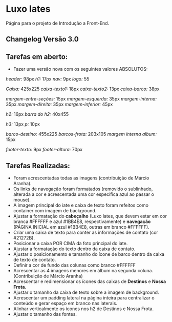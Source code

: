 # Luxo Iates
Página para o projeto de Introdução a Front-End.

## Changelog Versão 3.0

## Tarefas em aberto:
* Fazer uma versão nova com os seguintes valores ABSOLUTOS:

*header:* 98px
*h1:* 17px
*nav:* 9px
*logo:* 55

*Caixa:* 425x225
*caixa-texto1:* 18px
*caixa-texto2:* 13px
*caixa-barco:* 38px

*margem-entre-seções:* 15px
*margem-esquerda:* 35px
*margem-interna:* 35px
*margem-direita:* 35px
*margem-inferior:* 45px

*h2:* 16px
*barra do h2:* 40x455

*h3:* 13px
*p:* 10px

*barco-destino:* 455x225
*barcos-frota:* 203x105
 *margem interna album:* 15px


*footer-texto:* 9px
*footer-altura:* 70px

## Tarefas Realizadas:
* Foram acrescentadas todas as imagens (contribuição de Márcio Aranha).
* Os links de navegação foram formatados (removido o sublinhado, alterada a cor e acrescentada uma cor específica azul ao passar o mouse).
* A imagem principal do iate e caixa de texto foram refeitos como container com imagem de background.
* Ajustar a formatação do **cabeçalho** (Luxo Iates, que devem estar em cor branca #FFFFFF e azul #1BB4E8, respectivamente) e **navegação** (PÁGINA INICIAL em azul #1BB4E8, outras em branco #FFFFFF).
* Criar uma caixa de texto para conter as informações de contato (cor #21272B).
* Posicionar a caixa POR CIMA da foto principal do iate.
* Ajustar a formatação do texto dentro da caixa de contato.
* Ajustar o posicionamento e tamanho do ícone de barco dentro da caixa de texto de contato.
* Definir a cor de fundo das colunas como branco #FFFFFF
* Acrescentar as 4 imagens menores em álbum na segunda coluna. (Contribuição de Márcio Aranha)
* Acrescentar e redimensionar os ícones das caixas de **Destinos** e **Nossa Frota**.
* Ajustar o tamanho da caixa de texto sobre a imagem de background.
* Acrescentar um padding lateral na página inteira para centralizar o conteúdo e gerar espaço em branco nas laterais.
* Alinhar verticalmente os ícones nos h2 de Destinos e Nossa Frota.
* Ajustar o tamanho das fontes.
